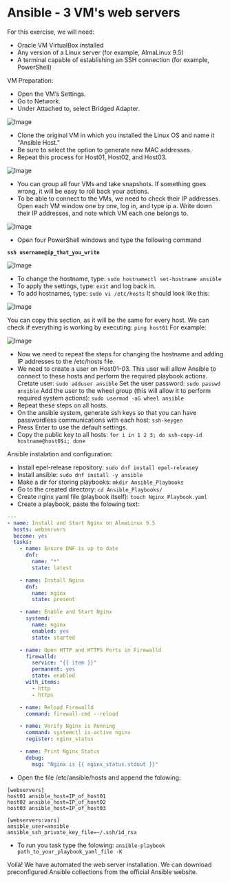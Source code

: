 # Ansible - 3 VM's web servers
For this exercise, we will need:

- Oracle VM VirtualBox installed
- Any version of a Linux server (for example, AlmaLinux 9.5)
- A terminal capable of establishing an SSH connection (for example, PowerShell)

VM Preparation:

- Open the VM’s Settings.
- Go to Network.
- Under Attached to, select Bridged Adapter.

![Image](https://github.com/user-attachments/assets/59365b7b-fb16-48c7-bcad-865a05a1b0eb)
 
- Clone the original VM in which you installed the Linux OS and name it "Ansible Host."
- Be sure to select the option to generate new MAC addresses.
- Repeat this process for Host01, Host02, and Host03.

![Image](https://github.com/user-attachments/assets/f4c54ee4-1927-47ae-9558-334c47e512f6)

- You can group all four VMs and take snapshots. If something goes wrong, it will be easy to roll back your actions.
- To be able to connect to the VMs, we need to check their IP addresses. Open each VM window one by one, log in, and type ip a. Write down their IP addresses, and note which VM each one belongs to. 

![Image](https://github.com/user-attachments/assets/87d11c4f-a82e-4aeb-b91e-ff5a6f3abc45)

- Open four PowerShell windows and type the following command

**`ssh username@ip_that_you_write`**

![Image](https://github.com/user-attachments/assets/6b728742-bbda-413f-a385-3ef3834629fa)

- To change the hostname, type:
`sudo hostnamectl set-hostname ansible`
- To apply the settings, type:
 `exit` and log back in.
- To add hostnames, type:
 `sudo vi /etc/hosts`
It should look like this:

![Image](https://github.com/user-attachments/assets/9b9b653b-0350-43ed-96cb-e1201d1e8e3b)

You can copy this section, as it will be the same for every host. We can check if everything is working by executing:
`ping host01`
For example:

![Image](https://github.com/user-attachments/assets/25f0dba6-c47f-47b4-94f8-4e11b1ac5769)

- Now we need to repeat the steps for changing the hostname and adding IP addresses to the /etc/hosts file.
- We need to create a user on Host01-03. This user will allow Ansible to connect to these hosts and perform the required playbook actions.
Cretate user:
 `sudo adduser ansible`
Set the user password: 
`sudo passwd ansible`
Add the user to the wheel group (this will allow it to perform required system actions):
 `sudo usermod -aG wheel ansible` 
- Repeat these steps on all hosts.
- On the ansible system, generate ssh keys so that you can have passwordless communications with each host:
`ssh-keygen`
- Press Enter to use the default settings.
- Copy the public key to all hosts:
`for i in 1 2 3; do ssh-copy-id hostname@host0$i; done`

Ansible instalation and configuration:

- Install epel-release repository:
`sudo dnf install epel-release`y
- Install ansible:
`sudo dnf install -y ansible`
- Make a dir for storing playbooks:
`mkdir Ansible_Playbooks`
- Go to the created directory:
`cd Ansible_Playbooks/`
- Create nginx yaml file (playbook itself):
 `touch Nginx_Playbook.yaml`
- Create a playbook, paste the folowing text:
```yaml
---
- name: Install and Start Nginx on AlmaLinux 9.5
  hosts: webservers
  become: yes
  tasks:
    - name: Ensure DNF is up to date
      dnf:
        name: "*"
        state: latest

    - name: Install Nginx
      dnf:
        name: nginx
        state: present

    - name: Enable and Start Nginx
      systemd:
        name: nginx
        enabled: yes
        state: started

    - name: Open HTTP and HTTPS Ports in Firewalld
      firewalld:
        service: "{{ item }}"
        permanent: yes
        state: enabled
      with_items:
        - http
        - https

    - name: Reload Firewalld
      command: firewall-cmd --reload

    - name: Verify Nginx is Running
      command: systemctl is-active nginx
      register: nginx_status

    - name: Print Nginx Status
      debug:
        msg: "Nginx is {{ nginx_status.stdout }}"
```
- Open the file /etc/ansible/hosts and append the folowing:
```
[webservers]
host01 ansible_host=IP_of_host01
host02 ansible_host=IP_of_host02
host03 ansible_host=IP_of_host03

[webservers:vars]
ansible_user=ansible
ansible_ssh_private_key_file=~/.ssh/id_rsa

```
- To run you task type the folowing:
`ansible-playbook path_to_your_playbook_yaml_file -K`

Voilà! We have automated the web server installation. We can download preconfigured Ansible collections from the official Ansible website.
